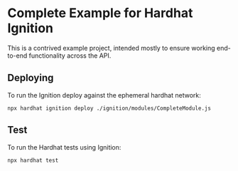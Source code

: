 # Complete Example for Hardhat Ignition

This is a contrived example project, intended mostly to ensure working end-to-end functionality across the API.

## Deploying

To run the Ignition deploy against the ephemeral hardhat network:

```shell
npx hardhat ignition deploy ./ignition/modules/CompleteModule.js
```

## Test

To run the Hardhat tests using Ignition:

```shell
npx hardhat test
```
